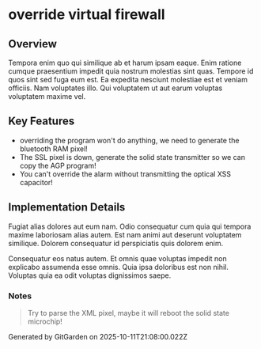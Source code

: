 # override virtual firewall

## Overview
Tempora enim quo qui similique ab et harum ipsam eaque. Enim ratione cumque praesentium impedit quia nostrum molestias sint quas. Tempore id quos sint sed fuga eum est. Ea expedita nesciunt molestiae est et veniam officiis. Nam voluptates illo. Qui voluptatem ut aut earum voluptas voluptatem maxime vel.

## Key Features
- overriding the program won't do anything, we need to generate the bluetooth RAM pixel!
- The SSL pixel is down, generate the solid state transmitter so we can copy the AGP program!
- You can't override the alarm without transmitting the optical XSS capacitor!

## Implementation Details
Fugiat alias dolores aut eum nam. Odio consequatur cum quia qui tempora maxime laboriosam alias autem. Est nam animi aut deserunt voluptatem similique. Dolorem consequatur id perspiciatis quis dolorem enim.
 Consequatur eos natus autem. Et omnis quae voluptas impedit non explicabo assumenda esse omnis. Quia ipsa doloribus est non nihil. Voluptas quia ea odit voluptas dignissimos saepe.

### Notes
> Try to parse the XML pixel, maybe it will reboot the solid state microchip!

Generated by GitGarden on 2025-10-11T21:08:00.022Z